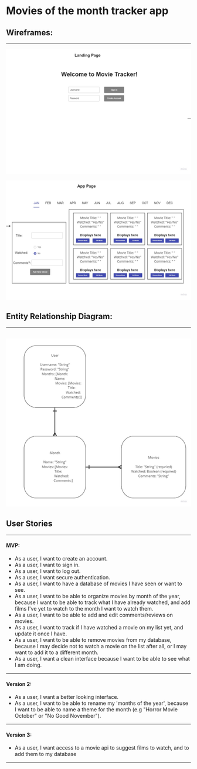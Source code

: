 # Movies of the month tracker app
## Wireframes:
---
![](./wireframe/Movie%20Tracker%20Wireframe%20(1).jpg)

![](./wireframe/Movie%20Tracker%20Wireframe%20(2).jpg)

## Entity Relationship Diagram:
---
![](./wireframe/Movie%20Tracker%20Wireframe%20(3).jpg)
---
## User Stories
---
#### MVP:
- As a user, I want to create an account.
- As a user, I want to sign in.
- As a user, I want to log out.
- As a user, I want secure authentication.
- As a user, I want to have a database of movies I have seen or want to see.
- As a user, I want to be able to organize movies by month of the year, because I want to be able to track what I have already watched, and add films I've yet to watch to the month I want to watch them.
- As a user, I want to be able to add and edit comments/reviews on movies.
- As a user, I want to track if I have watched a movie on my list yet, and update it once I have.
- As a user, I want to be able to remove movies from my database, because I may decide not to watch a movie on the list after all, or I may want to add it to a different month.
- As a user, I want a clean interface because I want to be able to see what I am doing.
---
#### Version 2:
- As a user, I want a better looking interface.
- As a user, I want to be able to rename my 'months of the year', because I want to be able to name a theme for the month (e.g "Horror Movie October" or "No Good November").
---
#### Version 3:
- As a user, I want access to a movie api to suggest films to watch, and to add them to my database
---